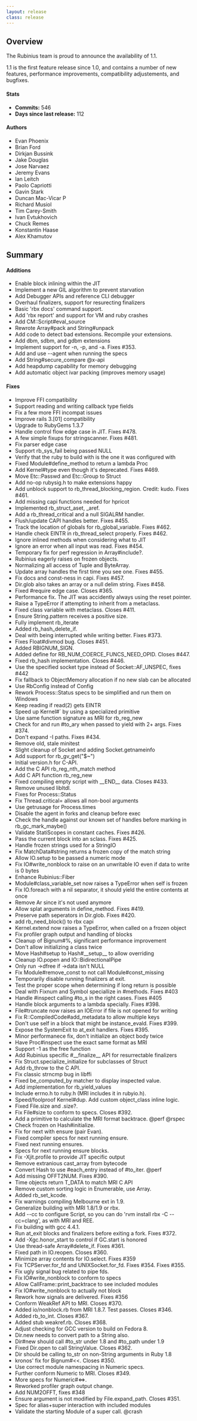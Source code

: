 ```yaml
---
layout: release
class: release
---
```


## Overview

The Rubinius team is proud to announce the availability of 1.1.

1.1 is the first feature release since 1.0, and contains a number of new
features, performance improvements, compatibility adjustements, and bugfixes.

#### Stats

* **Commits:** 546
* **Days since last release:** 112

#### Authors

* Evan Phoenix
* Brian Ford
* Dirkjan Bussink
* Jake Douglas
* Jose Narvaez
* Jeremy Evans
* Ian Leitch
* Paolo Capriotti
* Gavin Stark
* Duncan Mac-Vicar P
* Richard Musiol
* Tim Carey-Smith
* Ivan Evtukhovich
* Chuck Remes
* Konstantin Haase
* Alex Khamutov

## Summary

#### Additions

* Enable block inlining within the JIT
* Implement a new GIL algorithm to prevent starvation
* Add Debugger APIs and reference CLI debugger
* Overhaul finalizers, support for resurecting finalizers
* Basic 'rbx docs' command support.
* Add 'rbx report' and support for VM and ruby crashes
* Add CM::Script#eval_source
* Rewrote Array#pack and String#unpack
* Add code to detect bad extensions. Recompile your extensions.
* Add dbm, sdbm, and gdbm extensions
* Implement support for -n, -p, and -a. Fixes #353.
* Add and use --agent when running the specs
* Add String#secure_compare @x-api
* Add heapdump capability for memory debugging
* Add automatic object ivar packing (improves memory usage)

#### Fixes

* Improve FFI compatibility
* Support reading and writing callback type fields
* Fix a few more FFI incompat issues
* Improve rails 3.[01] compatibility
* Upgrade to RubyGems 1.3.7
* Handle control flow edge case in JIT. Fixes #478.
* A few simple fixups for stringscanner. Fixes #481.
* Fix parser edge case
* Support rb_sys_fail being passed NULL
* Verify that the ruby to build with is the one it was configured with
* Fixed Module#define_method to return a lambda Proc
* Add Kernel#type even though it's deprecated. Fixes #469.
* Move Etc::Passwd and Etc::Group to Struct
* Add no-op rubysig.h to make extensions happy
* Add unblock support to rb_thread_blocking_region. Credit: kudo. Fixes #461.
* Add missing capi functions needed for hpricot
* Implemented rb_struct_aset, _aref.
* Add a rb_thread_critical and a null SIGALRM handler.
* Flush/update CAPI handles better. Fixes #455.
* Track the location of globals for rb_global_variable. Fixes #462.
* Handle check EINTR in rb_thread_select properly. Fixes #462.
* Ignore inlined methods when considering what to JIT
* Ignore an error when all input was read. Fixes #454.
* Temporary fix for perf regression in Array#include?.
* Rubinius eagerly raises on frozen objects.
* Normalizing all access of Tuple and ByteArray.
* Update array handles the first time you see one. Fixes #455.
* Fix docs and const-ness in capi. Fixes #457.
* Dir.glob also takes an array or a null delim string. Fixes #458.
* Fixed #require edge case. Closes #365.
* Performance fix. The JIT was accidently always using the reset pointer.
* Raise a TypeError if attempting to inherit from a metaclass.
* Fixed class variable with metaclass. Closes #411.
* Ensure String.pattern receives a positive size.
* Fully implement rb_iterate
* Added rb_hash_delete_if.
* Deal with being interrupted while writing better. Fixes #373.
* Fixes Float#divmod bug. Closes #451.
* Added RBIGNUM_SIGN.
* Added define for RB_NUM_COERCE_FUNCS_NEED_OPID. Closes #447.
* Fixed rb_hash implementation. Closes #446.
* Use the specified socket type instead of Socket::AF_UNSPEC, fixes #442
* Fix fallback to ObjectMemory allocation if no new slab can be allocated
* Use RbConfig instead of Config
* Rework Process::Status specs to be simplified and run them on Windows
* Keep reading if read(2) gets EINTR
* Speed up Kernel#` by using a specialized primitive
* Use same function signature as MRI for rb_reg_new
* Check for and run #to_ary when passed to yield with 2+ args. Fixes #374.
* Don't expand -I paths. Fixes #434.
* Remove old, stale minitest
* Slight cleanup of Socket and adding Socket.getnameinfo
* Add support for rb_gv_get("$~")
* Initial version.h for C-API.
* Add the C API rb_reg_nth_match method
* Add C API function rb_reg_new
* Fixed compiling empty script with \_\_END\_\_ data. Closes #433.
* Remove unused libltdl.
* Fixes for Process::Status
* Fix Thread.critical= allows all non-bool arguments
* Use getrusage for Process.times
* Disable the agent in forks and cleanup before exec
* Check the handle against our known set of handles before marking in rb_gc_mark_maybe()
* Validate StatiScopes in constant caches. Fixes #426.
* Pass the current block into an sclass. Fixes #425.
* Handle frozen strings used for a StringIO
* Fix MatchData#string returns a frozen copy of the match string
* Allow IO.setup to be passed a numeric mode
* Fix IO#write_nonblock to raise on an unwritable IO even if data to write is 0 bytes
* Enhance Rubinius::Fiber
* Module#class_variable_set now raises a TypeError when self is frozen
* Fix IO.foreach with a nil separator, it should yield the entire contents at once
* Remove Ar since it's not used anymore
* Allow splat arguments in define_method. Fixes #419.
* Preserve path seperators in Dir.glob. Fixes #420.
* add rb_need_block() to rbx capi
* Kernel.extend now raises a TypeError, when called on a frozen object
* Fix profiler graph output and handling of blocks
* Cleanup of Bignum#%, significant performance improvement
* Don't allow initializing a class twice
* Move Hash#setup to Hash#\_\_setup\_\_ to allow overriding
* Cleanup IO.popen and IO::BidirectionalPipe
* Only run ->dfree if ->data isn't NULL
* Fix Module#remove_const to not call Module#const_missing
* Temporarily disable running finalizers at exit.
* Test the proper scope when determining if long return is possible
* Deal with Fixnum and Symbol speciallize in #methods. Fixes #403
* Handle #inspect calling #to_s in the right cases. Fixes #405
* Handle block arguments to a lambda specially. Fixes #398.
* File#truncate now raises an IOError if file is not opened for writing
* Fix R::CompiledCode#add_metadata to allow multiple keys
* Don't use self in a block that might be instance_evald. Fixes #399.
* Expose the SystemExit to at_exit handlers. Fixes #395.
* Minor performanece fix, don't initialize an object body twice
* Have Proc#inspect use the exact same format as MRI
* Support -1 as the free function
* Add Rubinius specific #\_\_finalize\_\_ API for resurrectable finalizers
* Fix Struct.specialize_initialize for subclasses of Struct
* Add rb_throw to the C API.
* Fix classic strncmp bug in libffi
* Fixed be_computed_by matcher to display inspected value.
* Add implementation for rb_yield_values
* Include errno.h to ruby.h (MRI includes it in rubyio.h).
* Speed/foolproof Kernel#dup. Add custom object_class inline logic.
* Fixed File.size and .size?.
* Fix File#size to conform to specs. Closes #392.
* Add a primitive to calculate the MRI format backtrace. @perf @rspec
* Check frozen on Hash#initialize.
* Fix for next with ensure (pair Evan).
* Fixed compiler specs for next running ensure.
* Fixed next running ensures.
* Specs for next running ensure blocks.
* Fix -Xjit.profile to provide JIT specific output
* Remove extranious cast_array from bytecode
* Convert Hash to use #each_entry instead of #to_iter. @perf
* Add missing OFFT2NUM. Fixes #390.
* Time objects return T_DATA to match MRI C API
* Remove custom sorting logic in Enumerable, use Array.
* Added rb_set_kcode.
* Fix warnings compiling Melbourne ext in 1.9.
* Generalize building with MRI 1.8/1.9 or rbx.
* Add --cc to configure Script, so you can do 'rvm install rbx -C --cc=clang', as with MRI and REE.
* Fix building with gcc 4.4.1.
* Run at_exit blocks and finalizers before exiting a fork. Fixes #372.
* Add -Xgc.honor_start to control if GC.start is honored
* Use thread-safe Array#delete_if. Fixes #361.
* Fixed path in IO.reopen. Closes #360.
* Minimize array contents for IO.select. Fixes #359
* Fix TCPServer.for_fd and UNIXSocket.for_fd. Fixes #354. Fixes #355.
* Fix ugly signal bug related to pipe fds.
* Fix IO#write_nonblock to conform to specs
* Allow CallFrame::print_backtrace to see included modules
* Fix IO#write_nonblock to actually not block
* Rework how signals are delivered. Fixes #356
* Conform WeakRef API to MRI. Closes #370.
* Added io/nonblock.rb from MRI 1.8.7. Test passes. Closes #346.
* Added rb_to_int. Closes #367.
* Added stub weakref.rb. Closes #368.
* Adjust checking for GCC version to build on Fedora 8.
* Dir.new needs to convert path to a String also.
* Dir#new should call #to_str under 1.8 and #to_path under 1.9
* Fixed Dir.open to call StringValue. Closes #362.
* Dir should be calling to_str on non-String arguments in Ruby 1.8
* kronos' fix for Bignum#\<\<. Closes #350.
* Use correct module namespacing in Numeric specs.
* Further conform Numeric to MRI. Closes #349.
* More specs for Numeric#<=>.
* Reworked profiler graph output change.
* Add NUM2OFFT, fixes #348
* Ensure argument is not modified by File.expand_path. Closes #351.
* Spec for alias+super interaction with included modules
* Validate the starting Module of a super call. @crash
